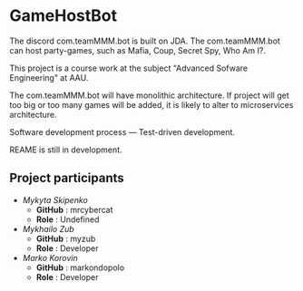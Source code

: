 # GameHostBot
The discord com.teamMMM.bot is built on JDA.
The com.teamMMM.bot can host party-games, such as Mafia, Coup, Secret Spy, Who Am I?.

This project is a course work at the subject "Advanced Sofware Engineering" at AAU.

The com.teamMMM.bot will have monolithic architecture. If project will get too big or too many games will be added, it is likely to alter to microservices architecture.

Software development process — Test-driven development.

REAME is still in development.

## Project participants

- *Mykyta Skipenko* 
  - **GitHub** : mrcybercat
  - **Role** : Undefined
- *Mykhailo Zub*
  - **GitHub** : myzub
  - **Role** : Developer
- *Marko Korovin*
  - **GitHub** : markondopolo
  - **Role** : Developer